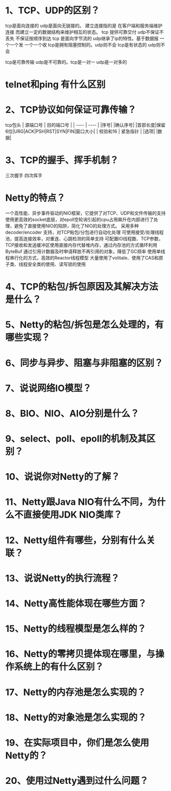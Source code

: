 # 1、TCP、UDP的区别？
tcp是面向连接的 udp是面向无链接的。
建立连接指的是 在客户端和服务端维护连接 而建立一定的数据结构来维护相互的状态。
tcp 提供可靠交付 udp不保证不丢失 不保证按顺序到达
tcp 是面向字节流的 udp继承了ip的特性。基于数据报 一个一个发 一个一个收
tcp是拥有阻塞控制的。udp则不会
tcp是有状态的 udp则不会

tcp是可靠传输 udp是不可靠的。tcp是一对一 udp是一对多的
# telnet和ping 有什么区别

# 2、TCP协议如何保证可靠传输？
tcp包头
|  源端口号   | 目的端口号  |
|  ----  | ----  |
|序号|
|确认序号|
|首部长度|保留6位|URG|ACK|PSH|RST|SYN|FIN|窗口大小|
| 校验和16  | 紧急指针 |
|选项|
|数据|

# 3、TCP的握手、挥手机制？
三次握手 四次挥手


# Netty的特点？

一个高性能、异步事件驱动的NIO框架，它提供了对TCP、UDP和文件传输的支持
使用更高效的socket底层，对epoll空轮询引起的cpu占用飙升在内部进行了处理，避免了直接使用NIO的陷阱，简化了NIO的处理方式。
采用多种decoder/encoder 支持，对TCP粘包/分包进行自动化处理
可使用接受/处理线程池，提高连接效率，对重连、心跳检测的简单支持
可配置IO线程数、TCP参数， TCP接收和发送缓冲区使用直接内存代替堆内存，通过内存池的方式循环利用ByteBuf
通过引用计数器及时申请释放不再引用的对象，降低了GC频率
使用单线程串行化的方式，高效的Reactor线程模型
大量使用了volitale、使用了CAS和原子类、线程安全类的使用、读写锁的使用
# 4、TCP的粘包/拆包原因及其解决方法是什么？

# 5、Netty的粘包/拆包是怎么处理的，有哪些实现？
# 6、同步与异步、阻塞与非阻塞的区别？
# 7、说说网络IO模型？
# 8、BIO、NIO、AIO分别是什么？
# 9、select、poll、epoll的机制及其区别？
# 10、说说你对Netty的了解？
# 11、Netty跟Java NIO有什么不同，为什么不直接使用JDK NIO类库？
# 12、Netty组件有哪些，分别有什么关联？
# 13、说说Netty的执行流程？
# 14、Netty高性能体现在哪些方面？
# 15、Netty的线程模型是怎么样的？
# 16、Netty的零拷贝提体现在哪里，与操作系统上的有什么区别？
# 17、Netty的内存池是怎么实现的？
# 18、Netty的对象池是怎么实现的？
# 19、在实际项目中，你们是怎么使用Netty的？
# 20、使用过Netty遇到过什么问题？
